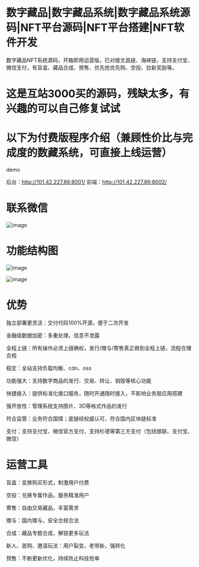 # 数字藏品|数字藏品系统|数字藏品系统源码|NFT平台源码|NFT平台搭建|NFT软件开发

数字藏品NFT系统源码，开箱即用运营版，已对接文昌链、海峡链，支持支付宝、微信支付，有盲盒、藏品合成、预售、优先抢优先购、空投、拉新奖励等。

# 这是互站3000买的源码，残缺太多，有兴趣的可以自己修复试试

# 以下为付费版程序介绍（兼顾性价比与完成度的数藏系统，可直接上线运营）

demo

后台：http://101.42.227.86:8001/    前端：http://101.42.227.86:8002/

# 联系微信

![image](https://s1.ax1x.com/2022/08/25/v21ctI.png)

# 功能结构图

![image](https://s1.ax1x.com/2022/08/25/v21mYq.png)

![image](https://s1.ax1x.com/2022/08/25/v21G79.png)

# 优势

独立部署更灵活：交付代码100%开源，便于二次开发

金融级数据加密：多重处理，信息不泄露

全程上链：所有操作必须上链确权，发行/赠与/寄售真正做到全程上链，流程合理合规

稳定：全站支持负载均衡、cdn、oss

功能强大：支持数字商品的发行、交易、转让、销毁等核心功能

快捷接入：提供标准化接口服务，随时开通随时接入，不影响业务层应用搭建

强开放性：管理系统支持图片、3D等格式作品的发行

符合监管：业务符合国情；底链经权威认可，符合国内区块链标准

支付：支持支付宝、微信官方支付，支持杉德等第三方支付（包括银联、支付宝、微信）

# 运营工具

盲盒：变换购买形式，刺激用户付费

空投：兑换专属作品，服务精准用户

寄售：自由交易藏品，丰富需求

赠与：国内赠与，安全合规合法

合成：藏品专题合成，解锁更多玩法

新人、首购、邀请玩法：用户裂变，老带新，强转化

预售：不断更新优化，持续防止科技抢单



